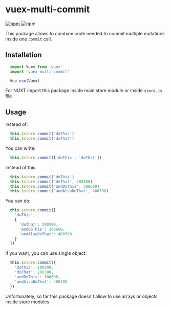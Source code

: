 # vuex-multi-commit
[![npm](https://img.shields.io/npm/v/vuex-multi-commit.svg)](vuex-multi-commit) ![npm](https://img.shields.io/npm/dt/vuex-multi-commit.svg)

This package allows to combine code needed to commit multiple mutations inside one `commit` call.

## Installation
```javascript
  import Vuex from 'vuex'
  import 'vuex-multi-commit'

  Vue.use(Vuex)
```
For NUXT import this package inside main store module or inside `store.js` file

## Usage
Instead of:
```javascript
  this.$store.commit('doThis')
  this.$store.commit('doThat')
```
You can write:
```javascript
  this.$store.commit(['doThis', 'doThat'])
```
Instead of this:
```javascript
  this.$store.commit('doThis')
  this.$store.commit('doThat', 200300)
  this.$store.commit('andDoThis', 300600)
  this.$store.commit('andAlsoDoThat', 400700)
```
You can do:
```javascript
  this.$store.commit([
    'doThis',
    {
      'doThat': 200300,
      'andDoThis': 300600,
      'andAlsoDoThat': 400700
    }
  ])
```
If you want, you can use single object:
```javascript
  this.$store.commit({
    'doThis': 100500,
    'doThat': 200300,
    'andDoThis': 300600,
    'andAlsoDoThat': 400700
  })
```
Unfortunately, so far this package doesn't allow to use arrays or objects inside store modules.